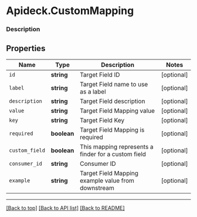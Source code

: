 # Apideck.CustomMapping

### Description

## Properties
Name | Type | Description | Notes
------------ | ------------- | ------------- | -------------
`id` | **string** | Target Field ID | [optional] 
`label` | **string** | Target Field name to use as a label | [optional] 
`description` | **string** | Target Field description | [optional] 
`value` | **string** | Target Field Mapping value | [optional] 
`key` | **string** | Target Field Key | [optional] 
`required` | **boolean** | Target Field Mapping is required | [optional] 
`custom_field` | **boolean** | This mapping represents a finder for a custom field | [optional] 
`consumer_id` | **string** | Consumer ID | [optional] 
`example` | **string** | Target Field Mapping example value from downstream | [optional] 





---

[[Back to top]](#) [[Back to API list]](../../../../README.md#documentation-for-api-endpoints) [[Back to README]](../../../../README.md)


